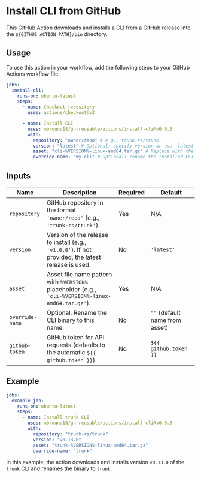 # Install CLI from GitHub

This GitHub Action downloads and installs a CLI from a GitHub release into the `${GITHUB_ACTION_PATH}/bin` directory.

## Usage

To use this action in your workflow, add the following steps to your GitHub Actions workflow file.

```yaml
jobs:
  install-cli:
    runs-on: ubuntu-latest
    steps:
      - name: Checkout repository
        uses: actions/checkout@v3

      - name: Install CLI
        uses: mbround18/gh-reusable/actions/install-cli@v0.0.5
        with:
          repository: "owner/repo" # e.g., trunk-rs/trunk
          version: "latest" # Optional: specify version or use 'latest'
          asset: "cli-%VERSION%-linux-amd64.tar.gz" # Replace with the actual asset pattern
          override-name: "my-cli" # Optional: rename the installed CLI
```

## Inputs

| Name            | Description                                                                                        | Required | Default                        |
| --------------- | -------------------------------------------------------------------------------------------------- | -------- | ------------------------------ |
| `repository`    | GitHub repository in the format `'owner/repo'` (e.g., `'trunk-rs/trunk'`).                         | Yes      | N/A                            |
| `version`       | Version of the release to install (e.g., `'v1.0.0'`). If not provided, the latest release is used. | No       | `'latest'`                     |
| `asset`         | Asset file name pattern with `%VERSION%` placeholder (e.g., `'cli-%VERSION%-linux-amd64.tar.gz'`). | Yes      | N/A                            |
| `override-name` | Optional. Rename the CLI binary to this name.                                                      | No       | `""` (default name from asset) |
| `github-token`  | GitHub token for API requests (defaults to the automatic `${{ github.token }}`).                   | No       | `${{ github.token }}`          |

## Example

```yaml
jobs:
  example-job:
    runs-on: ubuntu-latest
    steps:
      - name: Install trunk CLI
        uses: mbround18/gh-reusable/actions/install-cli@v0.0.5
        with:
          repository: "trunk-rs/trunk"
          version: "v0.13.0"
          asset: "trunk-%VERSION%-linux-amd64.tar.gz"
          override-name: "trunk"
```

In this example, the action downloads and installs version `v0.13.0` of the `trunk` CLI and renames the binary to `trunk`.
